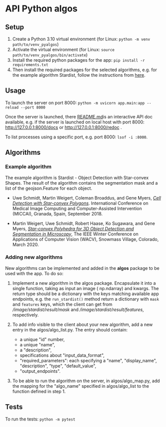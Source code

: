 # API Python algos

## Setup

1. Create a Python 3.10 virtual environment (for Linux: `python -m venv path/to/venv_pyalgos`)
2. Activate the virtual environment (for Linux: `source path/to/venv_pyalgos/bin/activate`)
3. Install the required python packages for the app:
   `pip install -r requirements.txt`
4. Then install the required packages for the selected algorithms, e.g. for the example algorithm Stardist, follow the
   instructions from
   [here](https://github.com/stardist/stardist?tab=readme-ov-file#installation).

## Usage

To launch the server on port 8000:
```python -m uvicorn app.main:app --reload --port 8000```

Once the server is launched, there [README.md](..%2F..%2F..%2F..%2FDownloads%2FREADME.md)is an interactive API doc
available, e.g. if the server is launched on local host with port 8000:
http://127.0.0.1:8000/docs or http://127.0.0.1:8000/redoc .

To list processes using a specific port, e.g. port 8000: `lsof -i :8000`.

## Algorithms

### Example algorithm

The example algorithm is Stardist - Object Detection with Star-convex Shapes. The result of the algorithm contains the
segmentation mask and a list of the geojson.Feature for each object.

- Uwe Schmidt, Martin Weigert, Coleman Broaddus, and Gene Myers,
  [*Cell Detection with Star-convex Polygons*](https://arxiv.org/abs/1806.03535).
  International Conference on Medical Image Computing and Computer-Assisted Intervention (MICCAI), Granada, Spain,
  September 2018.

- Martin Weigert, Uwe Schmidt, Robert Haase, Ko Sugawara, and Gene Myers,
  [*Star-convex Polyhedra for 3D Object Detection and Segmentation in
  Microscopy*](http://openaccess.thecvf.com/content_WACV_2020/papers/Weigert_Star-convex_Polyhedra_for_3D_Object_Detection_and_Segmentation_in_Microscopy_WACV_2020_paper.pdf),
  The IEEE Winter Conference on Applications of Computer Vision (WACV), Snowmass Village, Colorado, March 2020.

### Adding new algorithms

New algorithms can be implemented and added in the **algos** package to be used with the app.
To do so:

1. Implement a new algorithm in the algos package. Encapsulate it into a single function, taking as input an image (
   np.ndarray) and kwargs.
   The return type should be a dictionary with the keys matching available app endpoints, e.g. the ```run_stardist()```
   method return a dictionary with `mask` and  `features` keys, which the client can get from
   */image/stardist/result/mask*
   and */image/stardist/result/features*, respectively.
2. To add info visible to the client about your new algorithm, add a new entry in the algos/algo_list.py. The entry
   should contain:

    - a unique "id" number,
    - a unique "name",
    - a "description",
    - specifications about "input_data_format",
    - "required_parameters": each specifying a "name", "display_name", "description", "type", "default_value",
    - "output_endpoints".
3. To be able to run the algorithm on the server, in algos/algo_map.py, add the mapping for the "algo_name" specified
   in algos/algo_list to the function defined in step 1.

## Tests

To run the tests: ```python -m pytest```
